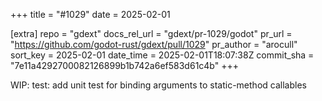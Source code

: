 +++
title = "#1029"
date = 2025-02-01

[extra]
repo = "gdext"
docs_rel_url = "gdext/pr-1029/godot"
pr_url = "https://github.com/godot-rust/gdext/pull/1029"
pr_author = "arocull"
sort_key = 2025-02-01
date_time = 2025-02-01T18:07:38Z
commit_sha = "7e11a4292700082126899b1b742a6ef583d61c4b"
+++

WIP: test: add unit test for binding arguments to static-method callables
